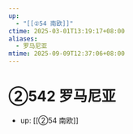 ```yaml
---
up:
  - "[[②54 南欧]]"
ctime: 2025-03-01T13:19:17+08:00
aliases:
  - 罗马尼亚
mtime: 2025-09-09T12:37:06+08:00
---
```


# ②542 罗马尼亚

- up: [[②54 南欧]]
